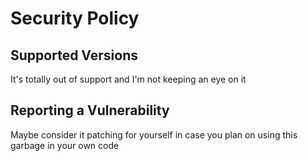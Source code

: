 # Security Policy

## Supported Versions

It's totally out of support and I'm not keeping an eye on it

## Reporting a Vulnerability

Maybe consider it patching for yourself in case you plan on using this garbage in your own code
